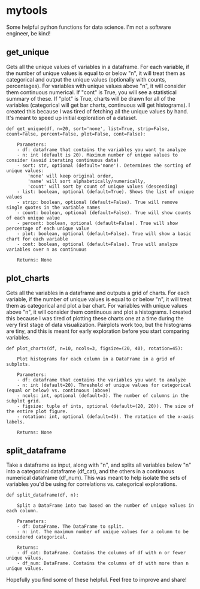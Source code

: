 # mytools
Some helpful python functions for data science. I'm not a software engineer, be kind!

## get_unique
Gets all the unique values of variables in a dataframe. For each variable, if the number of unique values is equal to or below "n", it will treat them as categorical and output the unique values (optionally with counts, percentages). For variables with unique values above "n", it will consider them continuous numerical. If "cont" is True, you will see a statistical summary of these. If "plot" is True, charts will be drawn for all of the variables (categorical will get bar charts, continuous will get histograms).
I created this because I was tired of fetching all the unique values by hand. It's meant to speed up initial exploration of a dataset.
```
def get_unique(df, n=20, sort='none', list=True, strip=False, count=False, percent=False, plot=False, cont=False):

    Parameters:
    - df: dataframe that contains the variables you want to analyze
    - n: int (default is 20). Maximum number of unique values to consider (avoid iterating continuous data)
    - sort: str, optional (default='none'). Determines the sorting of unique values:
        'none' will keep original order,
        'name' will sort alphabetically/numerically,
        'count' will sort by count of unique values (descending)
    - list: boolean, optional (default=True). Shows the list of unique values
    - strip: boolean, optional (default=False). True will remove single quotes in the variable names
    - count: boolean, optional (default=False). True will show counts of each unique value
    - percent: boolean, optional (default=False). True will show percentage of each unique value
    - plot: boolean, optional (default=False). True will show a basic chart for each variable
    - cont: boolean, optional (default=False). True will analyze variables over n as continuous
    
    Returns: None
```

## plot_charts
Gets all the variables in a dataframe and outputs a grid of charts. For each variable, if the number of unique values is equal to or below "n", it will treat them as categorical and plot a bar chart. For variables with unique values above "n", it will consider them continuous and plot a histograms.
I created this because I was tired of plotting these charts one at a time during the very first stage of data visualization. Pairplots work too, but the histograms are tiny, and this is meant for early exploration before you start comparing variables. 
```
def plot_charts(df, n=10, ncols=3, figsize=(20, 40), rotation=45):

    Plot histograms for each column in a DataFrame in a grid of subplots.

    Parameters:
    - df: dataframe that contains the variables you want to analyze
    - n: int (default=20). Threshold of unique values for categorical (equal or below) vs. continuous (above)
    - ncols: int, optional (default=3). The number of columns in the subplot grid.
    - figsize: tuple of ints, optional (default=(20, 20)). The size of the entire plot figure.
    - rotation: int, optional (default=45). The rotation of the x-axis labels.

    Returns: None
```

## split_dataframe
Take a dataframe as input, along with "n", and splits all variables below "n" into a categorical dataframe (df_cat), and the others in a continuous numerical dataframe (df_num).
This was meant to help isolate the sets of variables you'd be using for correlations vs. categorical explorations.
```
def split_dataframe(df, n):

    Split a DataFrame into two based on the number of unique values in each column.

    Parameters:
    - df: DataFrame. The DataFrame to split.
    - n: int. The maximum number of unique values for a column to be considered categorical.

    Returns:
    - df_cat: DataFrame. Contains the columns of df with n or fewer unique values.
    - df_num: DataFrame. Contains the columns of df with more than n unique values.
```

Hopefully you find some of these helpful. Feel free to improve and share!


